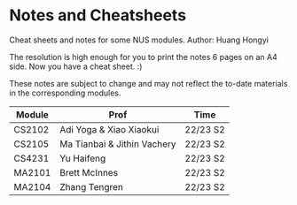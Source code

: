 # Notes and Cheatsheets
Cheat sheets and notes for some NUS modules. Author: Huang Hongyi

The resolution is high enough for you to print the notes 6 pages on an A4 side. Now you have a cheat sheet. :)

These notes are subject to change and may not reflect the to-date materials in the corresponding modules.

| Module | Prof | Time |
| --- | --- | --- |
| CS2102 | Adi Yoga & Xiao Xiaokui | 22/23 S2 |
| CS2105 | Ma Tianbai & Jithin Vachery | 22/23 S2 |
| CS4231 | Yu Haifeng | 22/23 S2 |
| MA2101 | Brett McInnes | 22/23 S2 |
| MA2104 | Zhang Tengren | 22/23 S2 |
